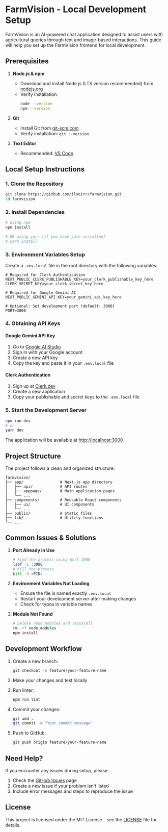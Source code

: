# FarmVision - Local Development Setup

FarmVision is an AI-powered chat application designed to assist users with agricultural queries through text and image-based interactions. This guide will help you set up the FarmVision frontend for local development.

## Prerequisites

1. **Node.js & npm**
   - Download and install Node.js (LTS version recommended) from [nodejs.org](https://nodejs.org/)
   - Verify installation:
     ```bash
     node --version
     npm --version
     ```

2. **Git**
   - Install Git from [git-scm.com](https://git-scm.com/)
   - Verify installation: `git --version`

3. **Text Editor**
   - Recommended: [VS Code](https://code.visualstudio.com/)

## Local Setup Instructions

### 1. Clone the Repository

```bash
git clone https://github.com/ilvoirr/farmvision.git
cd farmvision
```

### 2. Install Dependencies

```bash
# Using npm
npm install

# OR using yarn (if you have yarn installed)
# yarn install
```

### 3. Environment Variables Setup

Create a `.env.local` file in the root directory with the following variables:

```env
# Required for Clerk Authentication
NEXT_PUBLIC_CLERK_PUBLISHABLE_KEY=your_clerk_publishable_key_here
CLERK_SECRET_KEY=your_clerk_secret_key_here

# Required for Google Gemini AI
NEXT_PUBLIC_GEMINI_API_KEY=your_gemini_api_key_here

# Optional: Set development port (default: 3000)
PORT=3000
```

### 4. Obtaining API Keys

#### Google Gemini API Key
1. Go to [Google AI Studio](https://makersuite.google.com/app/apikey)
2. Sign in with your Google account
3. Create a new API key
4. Copy the key and paste it in your `.env.local` file

#### Clerk Authentication
1. Sign up at [Clerk.dev](https://clerk.dev/)
2. Create a new application
3. Copy your publishable and secret keys to the `.env.local` file

### 5. Start the Development Server

```bash
npm run dev
# or
yarn dev
```

The application will be available at [http://localhost:3000](http://localhost:3000)

## Project Structure

The project follows a clean and organized structure:

```
farmvision/
├── app/                # Next.js app directory
│   ├── api/            # API routes
│   ├── apppage/        # Main application pages
│   └── ...
├── components/         # Reusable React components
│   ├── ui/             # UI components
│   └── ...
├── public/             # Static files
├── lib/                # Utility functions
└── ...
```

## Common Issues & Solutions

1. **Port Already in Use**
   ```bash
   # Find the process using port 3000
   lsof -i :3000
   # Kill the process
   kill -9 <PID>
   ```

2. **Environment Variables Not Loading**
   - Ensure the file is named exactly `.env.local`
   - Restart your development server after making changes
   - Check for typos in variable names

3. **Module Not Found**
   ```bash
   # Delete node_modules and reinstall
   rm -rf node_modules
   npm install
   ```

## Development Workflow

1. Create a new branch:
   ```bash
   git checkout -b feature/your-feature-name
   ```

2. Make your changes and test locally

3. Run linter:
   ```bash
   npm run lint
   ```

4. Commit your changes:
   ```bash
   git add .
   git commit -m "Your commit message"
   ```

5. Push to GitHub:
   ```bash
   git push origin feature/your-feature-name
   ```

## Need Help?

If you encounter any issues during setup, please:
1. Check the [GitHub Issues](https://github.com/ilvoirr/farmvision/issues) page
2. Create a new issue if your problem isn't listed
3. Include error messages and steps to reproduce the issue

## License

This project is licensed under the MIT License - see the [LICENSE](LICENSE) file for details.

